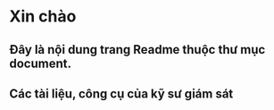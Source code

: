 # Xin chào

## Đây là nội dung trang Readme thuộc thư mục document.


## Các tài liệu, công cụ của kỹ sư giám sát
